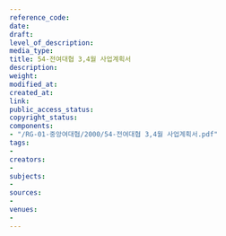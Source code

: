 ```yaml
---
reference_code: 
date: 
draft: 
level_of_description: 
media_type: 
title: 54-전여대협 3,4월 사업계획서
description: 
weight: 
modified_at: 
created_at: 
link: 
public_access_status: 
copyright_status: 
components:
- "/RG-01-중앙여대협/2000/54-전여대협 3,4월 사업계획서.pdf"
tags:
- 
creators:
- 
subjects:
- 
sources:
- 
venues:
- 
---
```

